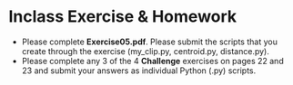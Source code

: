 # Inclass Exercise & Homework

- Please complete **Exercise05.pdf**. Please submit the scripts that you create through the exercise (my_clip.py, centroid.py, distance.py). 
- Please complete any 3 of the 4 **Challenge** exercises on pages 22 and 23 and submit your answers as individual Python (.py) scripts.
 
